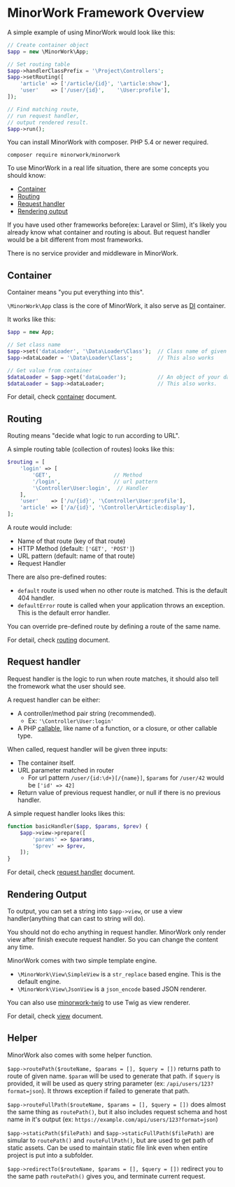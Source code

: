 # MinorWork Framework Overview

A simple example of using MinorWork would look like this:

```php
// Create container object
$app = new \MinorWork\App;

// Set routing table
$app->handlerClassPrefix = '\Project\Controllers';
$app->setRouting([
    'article' => ['/article/{id}', '\article:show'],
    'user'    => ['/user/{id}',    '\User:profile'],
]);

// Find matching route,
// run request handler,
// output rendered result.
$app->run();
```

You can install MinorWork with composer. PHP 5.4 or newer required.

```
composer require minorwork/minorwork
```

To use MinorWork in a real life situation, there are some concepts you should know:

- [Container](#container)
- [Routing](#routing)
- [Request handler](#request_handler)
- [Rendering output](#rendering_output)

If you have used other frameworks before(ex: Laravel or Slim), it's likely you already know what container and routing is about. But request handler would be a bit different from most frameworks.

There is no service provider and middleware in MinorWork.

<a name='container'></a>
## Container

Container means "you put everything into this".

`\MinorWork\App` class is the core of MinorWork, it also serve as [DI](https://www.google.com/search?q=dependency+injection) container.

It works like this:

```php
$app = new App;

// Set class name
$app->set('dataLoader', '\Data\Loader\Class');  // Class name of given item.
$app->dataLoader = '\Data\Loader\Class';        // This also works

// Get value from container
$dataLoader = $app->get('dataLoader');          // An object of your data loader class
$dataLoader = $app->dataLoader;                 // This also works.
```

For detail, check [container](container.md) document.

<a name='routing'></a>
## Routing

Routing means "decide what logic to run according to URL".

A simple routing table (collection of routes) looks like this:

```php
$routing = [
    'login' => [
        'GET',                    // Method
        '/login',                 // url pattern
        '\Controller\User:login',  // Handler
    ],
    'user'    => ['/u/{id}', '\Controller\User:profile'],
    'article' => ['/a/{id}', '\Controller\Article:display'],
];
```

A route would include:

- Name of that route (key of that route)
- HTTP Method (default: `['GET', 'POST']`)
- URL pattern (default: name of that route)
- Request Handler

There are also pre-defined routes:

- `default` route is used when no other route is matched. This is the default 404 handler.
- `defaultError` route is called when your application throws an exception. This is the default error handler.

You can override pre-defined route by defining a route of the same name.

For detail, check [routing](routing.md) document.

<a name='request_handler'></a>
## Request handler

Request handler is the logic to run when route matches, it should also tell the fromework what the user should see.

A request handler can be either:

- A controller/method pair string (recommended).
  - Ex: `'\Controller\User:login'`
- A PHP [callable](http://php.net/manual/en/language.types.callable.php), like name of a function, or a closure, or other callable type.

When called, request handler will be given three inputs:

- The container itself.
- URL parameter matched in router
  - For url pattern `/user/{id:\d+}[/{name}]`, `$params` for `/user/42` would be `['id' => 42]`
- Return value of previous request handler, or null if there is no previous handler.

A simple request handler looks likes this:

```php
function basicHandler($app, $params, $prev) {
    $app->view->prepare([
        'params' => $params,
        '$prev' => $prev,
    ]);
}
```

For detail, check [request handler](request_handler.md) document.

<a name='rendering_output'></a>
## Rendering Output

To output, you can set a string into `$app->view`, or use a view handler(anything that can cast to string will do).

You should not do echo anything in request handler.
MinorWork only render view after finish execute request handler. So you can change the content any time.

MinorWork comes with two simple template engine.

- `\MinorWork\View\SimpleView` is a `str_replace` based engine. This is the default engine.
- `\MinorWork\View\JsonView` is a `json_encode` based JSON renderer.

You can also use [minorwork-twig](https://github.com/CQD/minorwork-twig) to use Twig as view renderer.

For detail, check [view](view.md) document.

<a name='helper'></a>
## Helper

MinorWork also comes with some helper function.

`$app->routePath($routeName, $params = [], $query = [])` returns path to route of given name. `$param` will be used to generate that path. if `$query` is provided, it will be used as query string parameter (ex: `/api/users/123?format=json`).  It throws exception if failed to generate that path.

`$app->routeFullPath($routeName, $params = [], $query = [])` does almost the same thing as `routePath()`, but it also includes request schema and host name in it's output (ex: `https://example.com/api/users/123?format=json`)

`$app->staticPath($filePath)` and `$app->staticFullPath($filePath)` are simular to `routePath()` and `routeFullPath()`, but are used to get path of static assets.
Can be used to maintain static file link even when entire project is put into a subfolder.

`$app->redirectTo($routeName, $params = [], $query = [])` redirect you to the same path `routePath()` gives you, and terminate current request.


